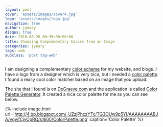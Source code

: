 ```yaml
---
layout: post
cover: 'assets/images/cover4.jpg'
logo: 'assets/images/logo.jpg'
navigation: true
author: jyeary
disqus: true
date: 2010-08-20 00:39:00+00:00
title: Choosing Complementary Colors from an Image
categories: jyeary
tags: web
subclass: 'post tag-web'
---
```

I am designing a complementary [color scheme](http://en.wikipedia.org/wiki/Color_scheme) for my website, and blogs. I have a logo from a designer which is very nice, but I needed a [color palette](http://en.wikipedia.org/wiki/Palette_%28computing%29). I found a really cool color matcher based on an image that you upload.

The site that I found is on [DeGraeve.com](http://www.degraeve.com/) and the application is called [Color Palette Generator](http://www.degraeve.com/color-palette/index.php). It created a nice color palette for me as you can see below.

{% include image.html url='http://4.bp.blogspot.com/_UZzjPhczYTc/TG3OUw9p5YI/AAAAAAAABJA/vgwfCjyOpRQ/s1600/ColorPalette.png' caption='Color Palette' %}
